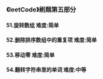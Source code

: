 ### 《leetCode》刷题第五部分
#### 51.旋转数组        难度:简单
#### 52.删除排序数组中的重复项     难度:简单
#### 53.移动零        难度:简单
#### 54.翻转字符串里的单词       难度:中等